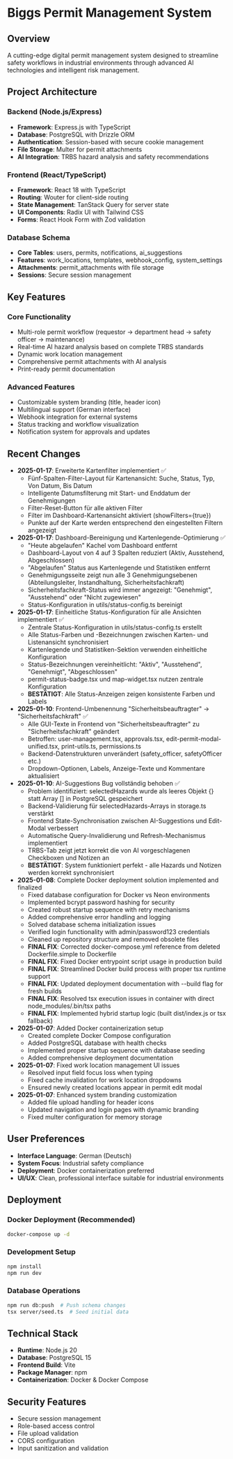 # Biggs Permit Management System

## Overview
A cutting-edge digital permit management system designed to streamline safety workflows in industrial environments through advanced AI technologies and intelligent risk management.

## Project Architecture

### Backend (Node.js/Express)
- **Framework**: Express.js with TypeScript
- **Database**: PostgreSQL with Drizzle ORM
- **Authentication**: Session-based with secure cookie management
- **File Storage**: Multer for permit attachments
- **AI Integration**: TRBS hazard analysis and safety recommendations

### Frontend (React/TypeScript)
- **Framework**: React 18 with TypeScript
- **Routing**: Wouter for client-side routing
- **State Management**: TanStack Query for server state
- **UI Components**: Radix UI with Tailwind CSS
- **Forms**: React Hook Form with Zod validation

### Database Schema
- **Core Tables**: users, permits, notifications, ai_suggestions
- **Features**: work_locations, templates, webhook_config, system_settings
- **Attachments**: permit_attachments with file storage
- **Sessions**: Secure session management

## Key Features

### Core Functionality
- Multi-role permit workflow (requestor → department head → safety officer → maintenance)
- Real-time AI hazard analysis based on complete TRBS standards
- Dynamic work location management
- Comprehensive permit attachments with AI analysis
- Print-ready permit documentation

### Advanced Features
- Customizable system branding (title, header icon)
- Multilingual support (German interface)
- Webhook integration for external systems
- Status tracking and workflow visualization
- Notification system for approvals and updates

## Recent Changes
- **2025-01-17**: Erweiterte Kartenfilter implementiert ✅
  - Fünf-Spalten-Filter-Layout für Kartenansicht: Suche, Status, Typ, Von Datum, Bis Datum
  - Intelligente Datumsfilterung mit Start- und Enddatum der Genehmigungen
  - Filter-Reset-Button für alle aktiven Filter
  - Filter im Dashboard-Kartenansicht aktiviert (showFilters={true})
  - Punkte auf der Karte werden entsprechend den eingestellten Filtern angezeigt
- **2025-01-17**: Dashboard-Bereinigung und Kartenlegende-Optimierung ✅
  - "Heute abgelaufen" Kachel vom Dashboard entfernt
  - Dashboard-Layout von 4 auf 3 Spalten reduziert (Aktiv, Ausstehend, Abgeschlossen)
  - "Abgelaufen" Status aus Kartenlegende und Statistiken entfernt
  - Genehmigungsseite zeigt nun alle 3 Genehmigungsebenen (Abteilungsleiter, Instandhaltung, Sicherheitsfachkraft)
  - Sicherheitsfachkraft-Status wird immer angezeigt: "Genehmigt", "Ausstehend" oder "Nicht zugewiesen"
  - Status-Konfiguration in utils/status-config.ts bereinigt
- **2025-01-17**: Einheitliche Status-Konfiguration für alle Ansichten implementiert ✅
  - Zentrale Status-Konfiguration in utils/status-config.ts erstellt
  - Alle Status-Farben und -Bezeichnungen zwischen Karten- und Listenansicht synchronisiert
  - Kartenlegende und Statistiken-Sektion verwenden einheitliche Konfiguration
  - Status-Bezeichnungen vereinheitlicht: "Aktiv", "Ausstehend", "Genehmigt", "Abgeschlossen"
  - permit-status-badge.tsx und map-widget.tsx nutzen zentrale Konfiguration
  - **BESTÄTIGT**: Alle Status-Anzeigen zeigen konsistente Farben und Labels
- **2025-01-10**: Frontend-Umbenennung "Sicherheitsbeauftragter" → "Sicherheitsfachkraft" ✅
  - Alle GUI-Texte in Frontend von "Sicherheitsbeauftragter" zu "Sicherheitsfachkraft" geändert
  - Betroffen: user-management.tsx, approvals.tsx, edit-permit-modal-unified.tsx, print-utils.ts, permissions.ts
  - Backend-Datenstrukturen unverändert (safety_officer, safetyOfficer etc.)
  - Dropdown-Optionen, Labels, Anzeige-Texte und Kommentare aktualisiert
- **2025-01-10**: AI-Suggestions Bug vollständig behoben ✅
  - Problem identifiziert: selectedHazards wurde als leeres Objekt {} statt Array [] in PostgreSQL gespeichert
  - Backend-Validierung für selectedHazards-Arrays in storage.ts verstärkt
  - Frontend State-Synchronisation zwischen AI-Suggestions und Edit-Modal verbessert
  - Automatische Query-Invalidierung und Refresh-Mechanismus implementiert
  - TRBS-Tab zeigt jetzt korrekt die von AI vorgeschlagenen Checkboxen und Notizen an
  - **BESTÄTIGT**: System funktioniert perfekt - alle Hazards und Notizen werden korrekt synchronisiert
- **2025-01-08**: Complete Docker deployment solution implemented and finalized
  - Fixed database configuration for Docker vs Neon environments
  - Implemented bcrypt password hashing for security
  - Created robust startup sequence with retry mechanisms
  - Added comprehensive error handling and logging
  - Solved database schema initialization issues
  - Verified login functionality with admin/password123 credentials
  - Cleaned up repository structure and removed obsolete files
  - **FINAL FIX**: Corrected docker-compose.yml reference from deleted Dockerfile.simple to Dockerfile
  - **FINAL FIX**: Fixed Docker entrypoint script usage in production build
  - **FINAL FIX**: Streamlined Docker build process with proper tsx runtime support
  - **FINAL FIX**: Updated deployment documentation with --build flag for fresh builds
  - **FINAL FIX**: Resolved tsx execution issues in container with direct node_modules/.bin/tsx paths
  - **FINAL FIX**: Implemented hybrid startup logic (built dist/index.js or tsx fallback)
- **2025-01-07**: Added Docker containerization setup
  - Created complete Docker Compose configuration
  - Added PostgreSQL database with health checks
  - Implemented proper startup sequence with database seeding
  - Added comprehensive deployment documentation
- **2025-01-07**: Fixed work location management UI issues
  - Resolved input field focus loss when typing
  - Fixed cache invalidation for work location dropdowns
  - Ensured newly created locations appear in permit edit modal
- **2025-01-07**: Enhanced system branding customization
  - Added file upload handling for header icons
  - Updated navigation and login pages with dynamic branding
  - Fixed multer configuration for memory storage

## User Preferences
- **Interface Language**: German (Deutsch)
- **System Focus**: Industrial safety compliance
- **Deployment**: Docker containerization preferred
- **UI/UX**: Clean, professional interface suitable for industrial environments

## Deployment

### Docker Deployment (Recommended)
```bash
docker-compose up -d
```

### Development Setup
```bash
npm install
npm run dev
```

### Database Operations
```bash
npm run db:push  # Push schema changes
tsx server/seed.ts  # Seed initial data
```

## Technical Stack
- **Runtime**: Node.js 20
- **Database**: PostgreSQL 15
- **Frontend Build**: Vite
- **Package Manager**: npm
- **Containerization**: Docker & Docker Compose

## Security Features
- Secure session management
- Role-based access control
- File upload validation
- CORS configuration
- Input sanitization and validation